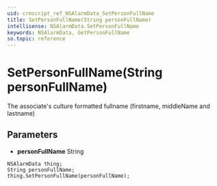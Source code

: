 ```yaml
---
uid: crmscript_ref_NSAlarmData_SetPersonFullName
title: SetPersonFullName(String personFullName)
intellisense: NSAlarmData.SetPersonFullName
keywords: NSAlarmData, GetPersonFullName
so.topic: reference
---
```


# SetPersonFullName(String personFullName)

The associate's culture formatted fullname (firstname, middleName and lastname)

## Parameters

* **personFullName** String

```crmscript
NSAlarmData thing;
String personFullName;
thing.SetPersonFullName(personFullName);
```

